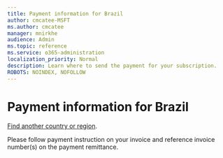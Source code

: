 ```yaml
---
title: Payment information for Brazil
author: cmcatee-MSFT
ms.author: cmcatee
manager: mnirkhe
audience: Admin
ms.topic: reference
ms.service: o365-administration
localization_priority: Normal
description: Learn where to send the payment for your subscription.
ROBOTS: NOINDEX, NOFOLLOW
---                                
```


# Payment information for Brazil

[Find another country or region](../pay-for-your-subscription.md).

Please follow payment instruction on your invoice and reference invoice number(s) on the payment remittance.  